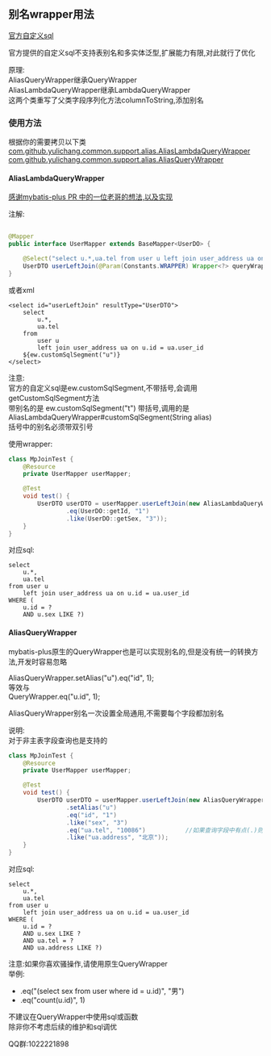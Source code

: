 ## 别名wrapper用法

[官方自定义sql](https://mp.baomidou.com/guide/wrapper.html#%E4%BD%BF%E7%94%A8-wrapper-%E8%87%AA%E5%AE%9A%E4%B9%89sql)

官方提供的自定义sql不支持表别名和多实体泛型,扩展能力有限,对此就行了优化

原理:  
AliasQueryWrapper继承QueryWrapper  
AliasLambdaQueryWrapper继承LambdaQueryWrapper  
这两个类重写了父类字段序列化方法columnToString,添加别名

### 使用方法

根据你的需要拷贝以下类  
[com.github.yulichang.common.support.alias.AliasLambdaQueryWrapper](https://gitee.com/best_handsome/mybatis-plus-join/blob/master/src/main/java/com/github/yulichang/common/support/alias/AliasLambdaQueryWrapper.java)  
[com.github.yulichang.common.support.alias.AliasQueryWrapper](https://gitee.com/best_handsome/mybatis-plus-join/blob/master/src/main/java/com/github/yulichang/common/support/alias/AliasQueryWrapper.java)

#### AliasLambdaQueryWrapper

[感谢mybatis-plus PR 中的一位老哥的想法,以及实现](https://gitee.com/baomidou/mybatis-plus/pulls/137)

注解:

```java

@Mapper
public interface UserMapper extends BaseMapper<UserDO> {

    @Select("select u.*,ua.tel from user u left join user_address ua on u.id = ua.user_id ${ew.customSqlSegment(\"u\")}")
    UserDTO userLeftJoin(@Param(Constants.WRAPPER) Wrapper<?> queryWrapper);
}
```

或者xml

```
<select id="userLeftJoin" resultType="UserDTO">
    select 
        u.*, 
        ua.tel
    from 
        user u
        left join user_address ua on u.id = ua.user_id
    ${ew.customSqlSegment("u")}
</select>
```

注意:  
官方的自定义sql是ew.customSqlSegment,不带括号,会调用getCustomSqlSegment方法  
带别名的是 ew.customSqlSegment("t") 带括号,调用的是AliasLambdaQueryWrapper#customSqlSegment(String alias)  
括号中的别名必须带双引号

使用wrapper:

```java
class MpJoinTest {
    @Resource
    private UserMapper userMapper;

    @Test
    void test() {
        UserDTO userDTO = userMapper.userLeftJoin(new AliasLambdaQueryWrapper<UserDO>()
                .eq(UserDO::getId, "1")
                .like(UserDO::getSex, "3"));
    }
}
```

对应sql:

```
select 
    u.*,
    ua.tel 
from user u 
    left join user_address ua on u.id = ua.user_id 
WHERE (
    u.id = ? 
    AND u.sex LIKE ?)
```

#### AliasQueryWrapper

mybatis-plus原生的QueryWrapper也是可以实现别名的,但是没有统一的转换方法,开发时容易忽略

AliasQueryWrapper.setAlias("u").eq("id", 1);  
等效与  
QueryWrapper.eq("u.id", 1);

AliasQueryWrapper别名一次设置全局通用,不需要每个字段都加别名

说明:  
对于非主表字段查询也是支持的

```java
class MpJoinTest {
    @Resource
    private UserMapper userMapper;

    @Test
    void test() {
        UserDTO userDTO = userMapper.userLeftJoin(new AliasQueryWrapper<>()
                .setAlias("u")
                .eq("id", "1")
                .like("sex", "3")
                .eq("ua.tel", "10086")           //如果查询字段中有点(.)则不会添加别名
                .like("ua.address", "北京"));
    }
}
```

对应sql:

```
select 
    u.*,
    ua.tel 
from user u 
    left join user_address ua on u.id = ua.user_id 
WHERE (
    u.id = ? 
    AND u.sex LIKE ? 
    AND ua.tel = ? 
    AND ua.address LIKE ?)
```

注意:如果你喜欢骚操作,请使用原生QueryWrapper  
举例:

* .eq("(select sex from user where id = u.id)", "男")
* .eq("count(u.id)", 1)

不建议在QueryWrapper中使用sql或函数  
除非你不考虑后续的维护和sql调优

QQ群:1022221898